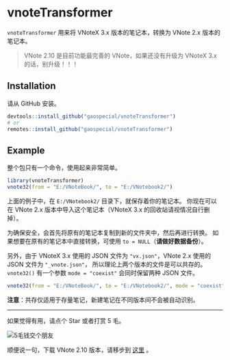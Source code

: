 # vnoteTransformer

<!-- badges: start -->
<!-- badges: end -->

`vnoteTransformer` 用来将 VNoteX 3.x 版本的笔记本，转换为 VNote 2.x 版本的笔记本。

> VNote 2.10 是目前功能最完善的 VNote，如果还没有升级为 VNoteX 3.x 的话，别升级！！！

## Installation

请从 GitHub 安装。

``` r
devtools::install_github("gaospecial/vnoteTransformer")
# or
remotes::install_github("gaospecial/vnoteTransformer")
```

## Example

整个包只有一个命令，使用起来非常简单。

```r
library(vnoteTransformer)
vnote32(from = "E:/VNoteBook/", to = "E:/VNotebook2/")
```

上面的例子中，在 `E:/VNotebook2/` 目录下，就保存着你的笔记本。
你现在可以在 VNote 2.x 版本中导入这个笔记本（VNoteX 3.x 的回收站请视情况自行删掉）。

为确保安全，会首先将原有的笔记本复制到新的文件夹中，然后再进行转换。
如果想要在原有的笔记本中直接转换，可使用 `to = NULL`（**请做好数据备份**）。

另外，由于 VNoteX 3.x 使用的 JSON 文件为 `"vx.json"`，VNote 2.x 使用的 JSON 文件为 `"_vnote.json"`，
所以理论上两个版本的文件是可以共存的。`vnote32()` 有一个参数 `mode = "coexist"` 会同时保留两种 JSON 文件。

```r
vnote32(from = "E:/VNoteBook/", to = "E:/VNotebook2/", mode = "coexist")
```

**注意**：共存仅适用于存量笔记，新建笔记在不同版本间不会被自动识别。


----

如果觉得有用，请点个 Star 或者打赏 5 毛。

![5毛钱交个朋友](https://vnote-1251564393.cos.ap-chengdu.myqcloud.com/typora-img/image-20210208212557360.png)


顺便说一句，下载 VNote 2.10 版本，请移步到 [这里](https://github.com/vnotex/vnote/releases/tag/v2.10) 。
